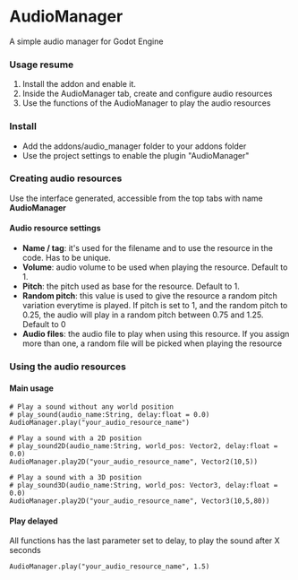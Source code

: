 # AudioManager
 A simple audio manager for Godot Engine

 ### Usage resume
1. Install the addon and enable it.
2. Inside the AudioManager tab, create and configure audio resources
3. Use the functions of the AudioManager to play the audio resources

### Install
- Add the addons/audio_manager folder to your addons folder
- Use the project settings to enable the plugin "AudioManager"

### Creating audio resources
Use the interface generated, accessible from the top tabs with name **AudioManager**

#### Audio resource settings
- **Name / tag**: it's used for the filename and to use the resource in the code. Has to be unique.
- **Volume**: audio volume to be used when playing the resource. Default to 1.
- **Pitch**: the pitch used as base for the resource. Default to 1.
- **Random pitch**: this value is used to give the resource a random pitch variation everytime is played. If pitch is set to 1, and the random pitch to 0.25, the audio will play in a random pitch between 0.75 and 1.25. Default to 0
- **Audio files**: the audio file to play when using this resource. If you assign more than one, a random file will be picked when playing the resource

### Using the audio resources
#### Main usage
```gdscript
# Play a sound without any world position
# play_sound(audio_name:String, delay:float = 0.0)
AudioManager.play("your_audio_resource_name")

# Play a sound with a 2D position
# play_sound2D(audio_name:String, world_pos: Vector2, delay:float = 0.0)
AudioManager.play2D("your_audio_resource_name", Vector2(10,5))

# Play a sound with a 3D position
# play_sound3D(audio_name:String, world_pos: Vector3, delay:float = 0.0)
AudioManager.play2D("your_audio_resource_name", Vector3(10,5,80))
```

#### Play delayed
All functions has the last parameter set to delay, to play the sound after X seconds
```gdscript
AudioManager.play("your_audio_resource_name", 1.5)
```
